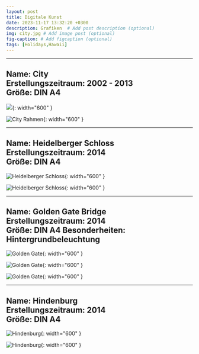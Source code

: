 ```yaml
---
layout: post
title: Digitale Kunst
date: 2023-11-17 13:32:20 +0300
description: Grafiken  # Add post description (optional)
img: city.jpg # Add image post (optional) 
fig-caption: # Add figcaption (optional)
tags: [Holidays,Hawaii]
---
```



---
**Name:** City      
**Erstellungszeitraum:** 2002 - 2013       
**Größe:** DIN A4 
---

![]({{site.baseurl}}/assets/img/city70k.jpg){: width="600" }

![City Rahmen]({{site.baseurl}}/assets/img/City70k.jpg){: width="600" }



---
**Name:** Heidelberger Schloss    
**Erstellungszeitraum:** 2014      
**Größe:** DIN A4
---

![Heidelberger Schloss]({{site.baseurl}}/assets/img/heidelberger_schloss2.jpg){: width="600" }

![Heidelberger Schloss]({{site.baseurl}}/assets/img/heidelbergerschlossrahmen5.jpg){: width="600" }



---
**Name:** Golden Gate Bridge   
**Erstellungszeitraum:** 2014      
**Größe:** DIN A4
**Besonderheiten:** Hintergrundbeleuchtung
---

![Golden Gate]({{site.baseurl}}/assets/img/golden_gate.jpg){: width="600" }

![Golden Gate]({{site.baseurl}}/assets/img/goldengatebridgerahmen.jpg){: width="600" }

![Golden Gate]({{site.baseurl}}/assets/img/goldengatef.jpg){: width="600" }



---
**Name:** Hindenburg   
**Erstellungszeitraum:** 2014      
**Größe:** DIN A4
---

![Hindenburg]({{site.baseurl}}/assets/img/hindenburg.jpg){: width="600" }

![Hindenburg]({{site.baseurl}}/assets/img/hindenburg2.jpg){: width="600" }




